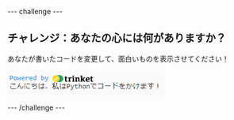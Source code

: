 \--- challenge \---

## チャレンジ：あなたの心には何がありますか？

あなたが書いたコードを変更して、面白いものを表示させてください！

![スクリーンショット](images/me-mind.png)

\--- /challenge \---